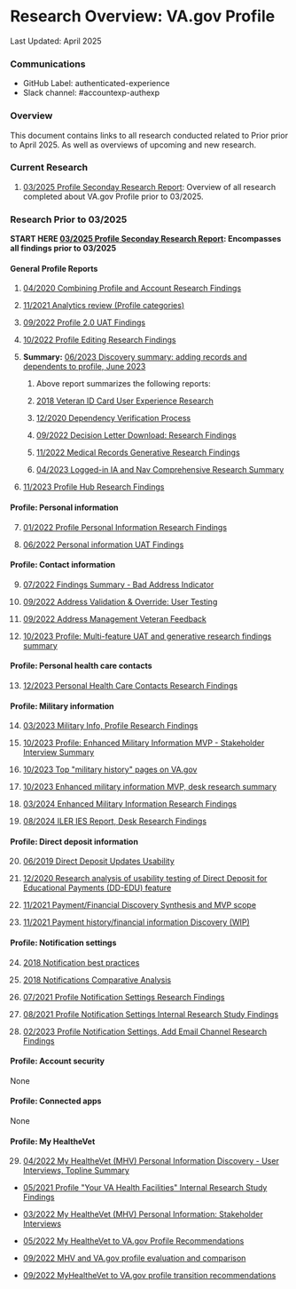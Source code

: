 # Research Overview: VA.gov Profile

Last Updated: April 2025

### Communications

- GitHub Label: authenticated-experience
- Slack channel: #accountexp-authexp

### Overview
This document contains links to all research conducted related to Prior prior to April 2025. As well as overviews of upcoming and new research.

### Current Research
1. [03/2025 Profile Seconday Research Report](): Overview of all research completed about VA.gov Profile prior to 03/2025.

### Research Prior to 03/2025
**START HERE [03/2025 Profile Seconday Research Report](): Encompasses all findings prior to 03/2025**

#### **General Profile Reports**

1. [04/2020 Combining Profile and Account Research Findings](https://github.com/department-of-veterans-affairs/va.gov-team/blob/master/products/identity-personalization/profile/Combine%20Profile%20and%20Account/Research/2020-03-profile-redesign/cpaa-research-findings.md)

2. [11/2021 Analytics review (Profile categories)](https://github.com/department-of-veterans-affairs/va.gov-team/blob/master/products/identity-personalization/profile/product/analytics-review.md)

3. [09/2022 Profile 2.0 UAT Findings](https://github.com/department-of-veterans-affairs/va.gov-team/blob/master/products/identity-personalization/profile/Combine%20Profile%20and%20Account/Research/2020-09-UAT-profile-redesign/Profile%202.0%20Research%20Findings.md)

4. [10/2022 Profile Editing Research Findings](https://github.com/department-of-veterans-affairs/va.gov-team/blob/master/products/identity-personalization/profile/Research/2022-09-profile-editing-evaluation/findings-summary.md)

5. **Summary:** [06/2023 Discovery summary: adding records and dependents to profile, June 2023](https://github.com/department-of-veterans-affairs/va.gov-team/blob/master/products/identity-personalization/profile/Research/2023-06-add-dependents-records-discovery/summary.md)

   1. Above report summarizes the following reports:

   2. [2018 Veteran ID Card User Experience Research](https://github.com/department-of-veterans-affairs/va.gov-team/tree/master/products/veteran-id-cards/research)

   3. [12/2020 Dependency Verification Process](https://github.com/department-of-veterans-affairs/va.gov-team/blob/master/products/dependents/dependency_verification/research_plan_11_2020.md)

   4. [09/2022 Decision Letter Download: Research Findings](https://github.com/department-of-veterans-affairs/va.gov-team/blob/master/products/claim-appeal-status/research/2022-08-Decision-Letter-Download/research-findings.md)

   5. [11/2022 Medical Records Generative Research Findings](https://github.com/department-of-veterans-affairs/va.gov-team/blob/master/products/health-care/digital-health-modernization/mhv-to-va.gov/medical-records/research/2022-10_Generative-research/2022-11-medical-records-readout.md)

   6. [04/2023 Logged-in IA and Nav Comprehensive Research Summary](https://github.com/department-of-veterans-affairs/va.gov-team/blob/master/products/information-architecture/research-and-analytics/2023-generative-logged-in-research/comprehensive-research-summary.md)

6. [11/2023 Profile Hub Research Findings](https://github.com/department-of-veterans-affairs/va.gov-team/blob/master/products/identity-personalization/profile/Research/2023-10-profile-hub-usability/research-findings.md)


#### Profile: Personal information

7. [01/2022 Profile Personal Information Research Findings](https://github.com/department-of-veterans-affairs/va.gov-team/blob/master/products/identity-personalization/profile/personal-information/personal-information-revision/research/findings-summary.md)

8. [06/2022 Personal information UAT Findings](https://github.com/department-of-veterans-affairs/va.gov-team/blob/master/products/identity-personalization/profile/personal-information/personal-information-revision/uat/uat-findings.md)


#### Profile: Contact information

9. [07/2022 Findings Summary - Bad Address Indicator](https://github.com/department-of-veterans-affairs/va.gov-team/blob/master/products/identity-personalization/profile/contact-information/bad-address-indicator/research/findings-summary.md)

10. [09/2022 Address Validation & Override: User Testing](https://github.com/department-of-veterans-affairs/va.gov-team/blob/master/products/identity-personalization/profile/contact-information/research/2019-11-address-validation-user-testing/Research%20Summary.md)

11. [09/2022 Address Management Veteran Feedback](https://github.com/department-of-veterans-affairs/va.gov-team/blob/master/products/identity-personalization/profile/contact-information/research/2020-04-address-management/research-findings.md)

12. [10/2023 Profile: Multi-feature UAT and generative research findings summary](https://github.com/department-of-veterans-affairs/va.gov-team/blob/master/products/identity-personalization/profile/Research/2023-10-UAT-edit-as-subtask-default-send-checkbox-ui/findings-summary.md)


#### Profile: Personal health care contacts

13. [12/2023 Personal Health Care Contacts Research Findings](https://github.com/department-of-veterans-affairs/va.gov-team/blob/master/products/identity-personalization/profile/personal-health-care-contacts/discovery-research/2023-10-personal-health-care-contacts-usability/findings-report.md)


#### Profile: Military information

14. [03/2023 Military Info, Profile Research Findings](https://github.com/department-of-veterans-affairs/va.gov-team/blob/master/products/identity-personalization/profile/military-information/discovery-and-research/2023-military-info-discovery/findings-summary.md)

15. [10/2023 Profile: Enhanced Military Information MVP - Stakeholder Interview Summary](https://github.com/department-of-veterans-affairs/va.gov-team/blob/master/products/identity-personalization/profile/military-information/discovery-and-research/2023-09-enhanced-military-info-mvp/stakeholder-interviews/stakeholder-interview-summary.md)

16. [10/2023 Top "military history" pages on VA.gov](https://github.com/department-of-veterans-affairs/va.gov-team/blob/master/products/identity-personalization/profile/military-information/discovery-and-research/2023-09-enhanced-military-info-mvp/analytics-review.md)

17. [10/2023 Enhanced military information MVP, desk research summary](https://github.com/department-of-veterans-affairs/va.gov-team/blob/master/products/identity-personalization/profile/military-information/discovery-and-research/2023-09-enhanced-military-info-mvp/desk-research-summary.md)

18. [03/2024 Enhanced Military Information Research Findings](https://github.com/department-of-veterans-affairs/va.gov-team/blob/master/products/identity-personalization/profile/Research/2024-01-military-info-enhancement-mvp/research-findings.md)

19. [08/2024 ILER IES Report, Desk Research Findings](https://github.com/department-of-veterans-affairs/va.gov-team/blob/master/products/identity-personalization/profile/military-information/discovery-and-research/2024-ies/ILER%20Desk%20Research%202024.md)


#### Profile: Direct deposit information

20. [06/2019 Direct Deposit Updates Usability](https://github.com/department-of-veterans-affairs/va.gov-team/blob/master/products/identity-personalization/direct-deposit/Research/2019-06-direct-deposit-updates-usability/research-summary.md)

21. [12/2020 Research analysis of usability testing of Direct Deposit for Educational Payments (DD-EDU) feature](https://github.com/department-of-veterans-affairs/va.gov-team/blob/master/products/identity-personalization/direct-deposit/edu-direct-deposit/design/usability-testing/dd-edu-synthesis.md)

22. [11/2021 Payment/Financial Discovery Synthesis and MVP scope](https://github.com/department-of-veterans-affairs/va.gov-team/blob/master/products/identity-personalization/my-va/payment-history/discovery-and-research/payment-discovery-synthesis.md)

23. [11/2021 Payment history/financial information Discovery (WIP)](https://github.com/department-of-veterans-affairs/va.gov-team/blob/master/products/identity-personalization/my-va/payment-history/discovery-and-research/payment-history-discovery.md)


#### Profile: Notification settings

24. [2018 Notification best practices](https://github.com/department-of-veterans-affairs/va.gov-team/blob/master/products/identity-personalization/onsite-notifications/2018-notifications-work/Discovery/Notification%20best%20practices.md)

25. [2018 Notifications Comparative Analysis](https://github.com/department-of-veterans-affairs/va.gov-team/blob/master/products/identity-personalization/onsite-notifications/2018-notifications-work/Notification%20Center/Discovery/Comparative%20Analysis.md)

26. [07/2021 Profile Notification Settings Research Findings](https://github.com/department-of-veterans-affairs/va.gov-team/blob/master/products/identity-personalization/profile/notification-preferences/discovery-and-research/usability-june-2021/notifications-research-findings.md)

27. [08/2021 Profile Notification Settings Internal Research Study Findings](https://github.com/department-of-veterans-affairs/va.gov-team/blob/master/products/identity-personalization/profile/notification-preferences/discovery-and-research/internal-study-august-2021/mvp-august-internal-study.md)

28. [02/2023 Profile Notification Settings, Add Email Channel Research Findings](https://github.com/department-of-veterans-affairs/va.gov-team/blob/master/products/identity-personalization/profile/notification-preferences/discovery-and-research/usability-study-add-email-jan-2023/findings-summary.md)


#### Profile: Account security

None


#### Profile: Connected apps

None


#### Profile: My HealtheVet

29. [04/2022 My HealtheVet (MHV) Personal Information Discovery - User Interviews, Topline Summary](https://github.com/department-of-veterans-affairs/va.gov-team/blob/master/products/identity-personalization/profile/Research/2022-05-MHV-profile-research/mhv-user-interviews/topline-summary.md)

- [05/2021 Profile "Your VA Health Facilities" Internal Research Study Findings](https://github.com/department-of-veterans-affairs/va.gov-team/blob/master/products/identity-personalization/profile/preferred-facility/research/2021-05-preferred-facilities/internal-usability-study-findings.md)

- [03/2022 My HealtheVet (MHV) Personal Information: Stakeholder Interviews](https://github.com/department-of-veterans-affairs/va.gov-team/blob/master/products/identity-personalization/profile/Research/2022-05-MHV-profile-research/stakeholder-interviews.md)

- [05/2022 My HealtheVet to VA.gov Profile Recommendations](https://github.com/department-of-veterans-affairs/va.gov-team/blob/master/products/identity-personalization/profile/Research/2022-05-MHV-profile-research/mhv-profile-recommendations.pdf)

- [09/2022 MHV and VA.gov profile evaluation and comparison](https://github.com/department-of-veterans-affairs/va.gov-team/blob/master/products/identity-personalization/profile/Research/2022-05-MHV-profile-research/comparison/findings.md)

- [09/2022 MyHealtheVet to VA.gov profile transition recommendations](https://github.com/department-of-veterans-affairs/va.gov-team/blob/master/products/identity-personalization/profile/Research/2022-05-MHV-profile-research/recommendations.md)
